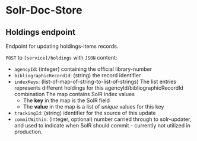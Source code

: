 # Solr-Doc-Store

## Holdings endpoint

Endpoint for updating holdings-items records.

`POST` to `[service]/holdings` with `JSON` content:

* `agencyId`: (integer) containing the official library-number
* `bibliographicRecordId`: (string) the record identifier
* `indexKeys`: (list-of-map-of-string-to-list-of-strings)
  The list entries represents different holdings for this agencyId/bibliographicRecordId combination
  The map contains SolR index values
  * The **key** in the map is the SolR field
  * The **value** in the map is a list of *unique* values for this key
* `trackingId`: (string) identifier for the source of this update
* `commitWithin`: (integer, optional) number carried through to solr-updater, and used to indicate when SolR should commit - currently not utilized in production.
